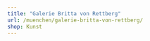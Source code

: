 ```yaml
---
title: "Galerie Britta von Rettberg"
url: /muenchen/galerie-britta-von-rettberg/
shop: Kunst
---
```

